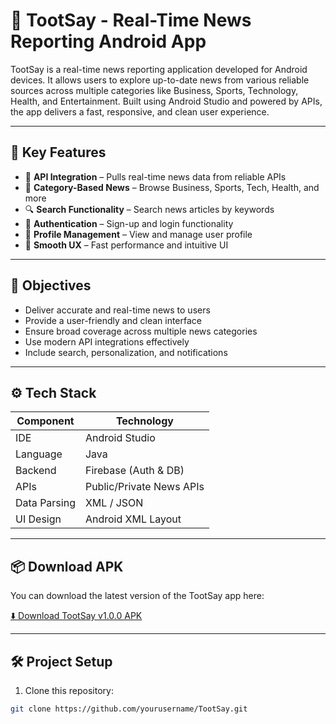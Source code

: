 # 📰 TootSay - Real-Time News Reporting Android App

TootSay is a real-time news reporting application developed for Android devices. It allows users to explore up-to-date news from various reliable sources across multiple categories like Business, Sports, Technology, Health, and Entertainment. Built using Android Studio and powered by APIs, the app delivers a fast, responsive, and clean user experience.

---


## 🚀 Key Features

- 🔗 **API Integration** – Pulls real-time news data from reliable APIs
- 🧭 **Category-Based News** – Browse Business, Sports, Tech, Health, and more
- 🔍 **Search Functionality** – Search news articles by keywords
- 🔐 **Authentication** – Sign-up and login functionality
- 🧑 **Profile Management** – View and manage user profile
- 🎯 **Smooth UX** – Fast performance and intuitive UI

---

## 🎯 Objectives

- Deliver accurate and real-time news to users
- Provide a user-friendly and clean interface
- Ensure broad coverage across multiple news categories
- Use modern API integrations effectively
- Include search, personalization, and notifications

---

## ⚙️ Tech Stack

| Component       | Technology        |
|----------------|-------------------|
| IDE            | Android Studio     |
| Language       | Java               |
| Backend        | Firebase (Auth & DB) |
| APIs           | Public/Private News APIs |
| Data Parsing   | XML / JSON         |
| UI Design      | Android XML Layout |

---

## 📦 Download APK

You can download the latest version of the TootSay app here:

[⬇️ Download TootSay v1.0.0 APK](https://github.com/yourusername/your-repo-name/releases/download/v1.0.0/app-release.apk)

---

## 🛠 Project Setup

1. Clone this repository:
```bash
git clone https://github.com/yourusername/TootSay.git
